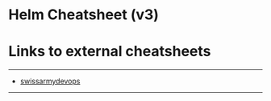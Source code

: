 # Helm Cheatsheet (v3)

# Links to external cheatsheets
---
- [swissarmydevops](https://swissarmydevops.com/containers/kubernetes/helm/helm-cheat-sheet)
---
